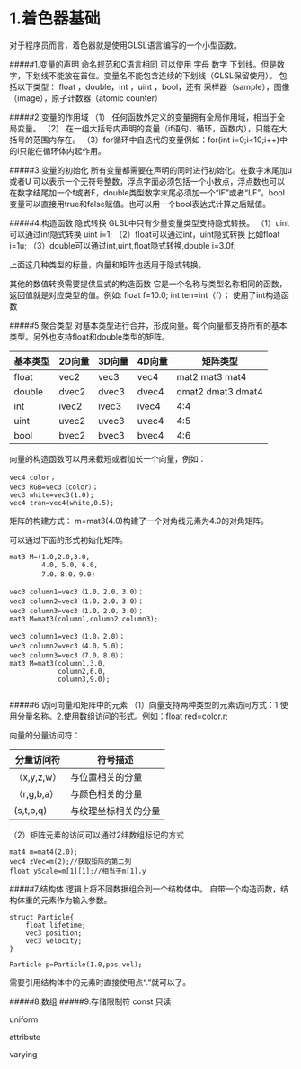 # 1.着色器基础
对于程序员而言，着色器就是使用GLSL语言编写的一个小型函数。

#####1.变量的声明
命名规范和C语言相同 可以使用 字母 数字 下划线。但是数字，下划线不能放在首位。变量名不能包含连续的下划线（GLSL保留使用）。
包括以下类型： float ，double，int ，uint ，bool，还有
采样器（sample），图像（image），原子计数器（atomic counter）

#####2.变量的作用域
（1）.任何函数外定义的变量拥有全局作用域，相当于全局变量。
（2）.在一组大括号内声明的变量（if语句，循环，函数内），只能在大括号的范围内存在。
（3）for循环中自迭代的变量例如：for(int i=0;i<10;i++)中的i只能在循环体内起作用。

#####3.变量的初始化
所有变量都需要在声明的同时进行初始化。在数字末尾加u或者U 可以表示一个无符号整数，浮点字面必须包括一个小数点，浮点数也可以在数字结尾加一个f或者F，double类型数字末尾必须加一个“lF”或者“LF”。bool变量可以直接用true和false赋值。也可以用一个bool表达式计算之后赋值。

#####4.构造函数 隐式转换
GLSL中只有少量变量类型支持隐式转换。
（1）uint可以通过int隐式转换 uint i=1;
（2）float可以通过int，uint隐式转换
比如float i=1u;
（3）double可以通过int,uint,float隐式转换,double i=3.0f;

上面这几种类型的标量，向量和矩阵也适用于隐式转换。

其他的数值转换需要提供显式的构造函数
它是一个名称与类型名称相同的函数，返回值就是对应类型的值。例如:
float f=10.0;
int ten=int（f）； 使用了int构造函数


#####5.聚合类型
对基本类型进行合并，形成向量。每个向量都支持所有的基本类型。另外也支持float和double类型的矩阵。

| 基本类型 | 2D向量 | 3D向量 | 4D向量 | 矩阵类型 |
| -- | -- | -- | -- | -- |
| float | vec2 | vec3 | vec4 | mat2  mat3   mat4|
| double | dvec2 | dvec3 | dvec4 | dmat2 dmat3  dmat4 |
| int | ivec2 | ivec3 | ivec4 | 4:4 |
| uint| uvec2 | uvec3| uvec4| 4:5 |
| bool | bvec2 | bvec3 | bvec4 | 4:6 |

向量的构造函数可以用来截短或者加长一个向量，例如：
```
vec4 color；
vec3 RGB=vec3（color）；
vec3 white=vec3(1.0);
vec4 tran=vec4(white,0.5);
```


矩阵的构建方式：
m=mat3(4.0)构建了一个对角线元素为4.0的对角矩阵。

可以通过下面的形式初始化矩阵。
```
mat3 M=(1.0,2.0,3.0,
        4.0, 5.0, 6.0,
        7.0，8.0，9.0)
```

```
vec3 column1=vec3（1.0，2.0，3.0）；
vec3 column2=vec3（1.0，2.0，3.0）；
vec3 column3=vec3（1.0，2.0，3.0）；
mat3 M=mat3(column1,column2,column3);

vec3 column1=vec3（1.0，2.0）；
vec3 column2=vec3（4.0，5.0）；
vec3 column3=vec3（7.0，8.0）；
mat3 M=mat3(column1,3.0,
            column2,6.0,
            column3,9.0);


```

#####6.访问向量和矩阵中的元素
（1）向量支持两种类型的元素访问方式：1.使用分量名称。2.使用数组访问的形式。例如：float red=color.r;

向量的分量访问符：

| 分量访问符 | 符号描述 |
| -- | -- |
| （x,y,z,w） | 与位置相关的分量|
| （r,g,b,a）| 与颜色相关的分量 |
| (s,t,p,q) | 与纹理坐标相关的分量 |


（2）矩阵元素的访问可以通过2纬数组标记的方式
```
mat4 m=mat4(2.0);
vec4 zVec=m(2);//获取矩阵的第二列
float yScale=m[1][1];//相当于m[1].y
```

#####7.结构体
逻辑上将不同数据组合到一个结构体中。
自带一个构造函数，结构体重的元素作为输入参数。
```
struct Particle{
    float lifetime;
    vec3 position;
    vec3 velocity;
}

Particle p=Particle(1.0,pos,vel);
```
需要引用结构体中的元素时直接使用点“.”就可以了。

#####8.数组
#####9.存储限制符
const 只读

uniform

attribute

varying



